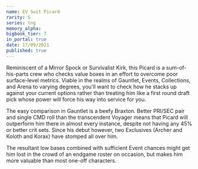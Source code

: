 ```yaml
---
name: EV Suit Picard
rarity: 5
series: tng
memory_alpha:
bigbook_tier: 7
in_portal: true
date: 17/09/2021
published: true
---
```


Reminiscent of a Mirror Spock or Survivalist Kirk, this Picard is a sum-of-his-parts crew who checks value boxes in an effort to overcome poor surface-level metrics. Viable in the realms of Gauntlet, Events, Collections, and Arena to varying degrees, you'll want to check how he stacks up against your current options rather than treating him like a first round draft pick whose power will force his way into service for you. 

The easy comparison in Gauntlet is a beefy Braxton. Better PRI/SEC pair and single CMD roll than the transcendent Voyager means that Picard will outperform him there in almost every instance, despite not having any 45% or better crit sets. Since his debut however, two Exclusives (Archer and Koloth and Korax) have stomped all over him. 

The resultant low bases combined with sufficient Event chances might get him lost in the crowd of an endgame roster on occasion, but makes him more valuable than most one-off characters.
